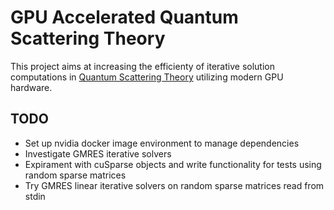 # GPU Accelerated Quantum Scattering Theory

This project aims at increasing the efficienty of iterative solution computations in [Quantum Scattering Theory](https://pubs.rsc.org/en/content/articlelanding/1990/ft/ft9908601641) utilizing modern GPU hardware.

## TODO

- Set up nvidia docker image environment to manage dependencies
- Investigate GMRES iterative solvers
- Expirament with cuSparse objects and write functionality for tests using random sparse matrices
- Try GMRES linear iterative solvers on random sparse matrices read from stdin


